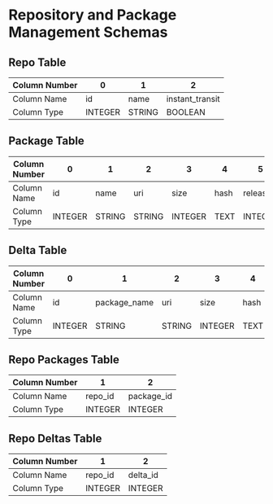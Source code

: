 # Repository and Package Management Schemas

## Repo Table

| Column Number | 0       | 1      | 2               |
| ------------- | ------- | ------ | --------------- |
| Column Name   | id      | name   | instant_transit |
| Column Type   | INTEGER | STRING | BOOLEAN         |

## Package Table

| Column Number | 0       | 1           | 2      | 3       | 4    | 5       | 6    |
| ------------- | ------- | ----------- | ------ | ------- | ---- | ------- | ---- |
| Column Name   | id      | name        | uri    | size    | hash | release | meta |
| Column Type   | INTEGER | STRING      | STRING | INTEGER | TEXT | INTEGER | BLOB |

## Delta Table

| Column Number | 0       | 1             | 2      | 3       | 4    | 5         | 6         |
| ------------- | ------- | ------------- | ------ | ------- | ---- | --------- | --------- |
| Column Name   | id      | package\_name | uri    | size    | hash | from\_rel | to\_rel   |
| Column Type   | INTEGER | STRING        | STRING | INTEGER | TEXT | INTEGER   | INTEGER   |

## Repo Packages Table

| Column Number | 1       | 2           |
| ------------- | ------- | ----------- |
| Column Name   | repo_id | package\_id |
| Column Type   | INTEGER | INTEGER     |


## Repo Deltas Table

| Column Number | 1       | 2           |
| ------------- | ------- | ----------- |
| Column Name   | repo_id | delta\_id   |
| Column Type   | INTEGER | INTEGER     |

